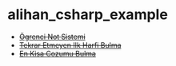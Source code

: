 # alihan_csharp_example

* <del>[Ögrenci Not Sistemi](StudentNoteSystem)</del>
* <del>[Tekrar Etmeyen Ilk Harfi Bulma](DontRepeatLetter)</del>
* <del>[En Kisa Cozumu Bulma](FindShortestSolution)</del>
